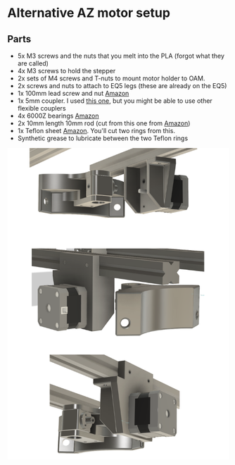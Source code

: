 # Alternative AZ motor setup

## Parts
* 5x M3 screws and the nuts that you melt into the PLA (forgot what they are called)
* 4x M3 screws to hold the stepper
* 2x sets of M4 screws and T-nuts to mount motor holder to OAM.
* 2x screws and nuts to attach to EQ5 legs (these are already on the EQ5)
* 1x 100mm lead screw and nut [Amazon](https://www.amazon.com/gp/product/B081VN8QRM/ref=ppx_yo_dt_b_asin_title_o02_s02?ie=UTF8&th=1)
* 1x 5mm coupler. I used [this one](https://www.amazon.com/gp/product/B07GMW7T2D/ref=ppx_yo_dt_b_asin_title_o02_s04?ie=UTF8&psc=1), but you might be able to use other flexible couplers
* 4x 6000Z bearings [Amazon](https://www.amazon.com/gp/product/B07DS4FVDJ/ref=ppx_yo_dt_b_asin_title_o03_s00?ie=UTF8&psc=1)
* 2x 10mm length 10mm rod (cut from this one from [Amazon](https://www.amazon.com/gp/product/B09NM8F911/ref=ppx_yo_dt_b_asin_title_o05_s00?ie=UTF8&psc=1))
* 1x Teflon sheet [Amazon](https://www.amazon.com/gp/product/B0195H6JTY/ref=ppx_yo_dt_b_asin_title_o01_s00?ie=UTF8&psc=1). You'll cut two rings from this.
* Synthetic grease to lubricate between the two Teflon rings
 
![Preview](./AZ-EQ5.png "Preview")
